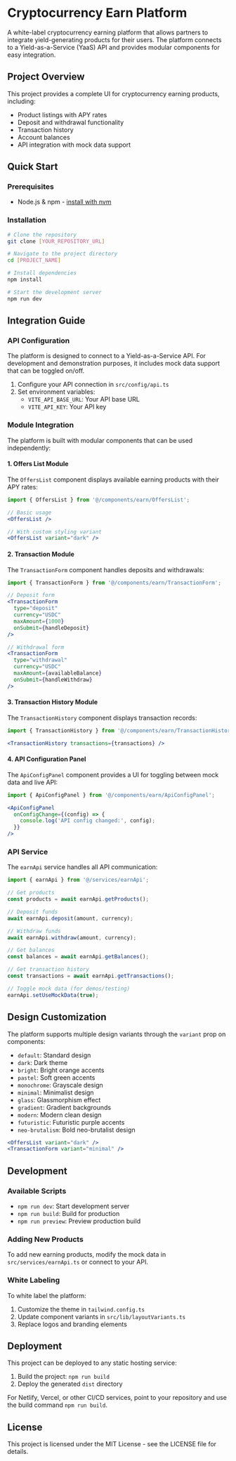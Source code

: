 
# Cryptocurrency Earn Platform

A white-label cryptocurrency earning platform that allows partners to integrate yield-generating products for their users. The platform connects to a Yield-as-a-Service (YaaS) API and provides modular components for easy integration.

## Project Overview

This project provides a complete UI for cryptocurrency earning products, including:

- Product listings with APY rates
- Deposit and withdrawal functionality
- Transaction history
- Account balances
- API integration with mock data support

## Quick Start

### Prerequisites

- Node.js & npm - [install with nvm](https://github.com/nvm-sh/nvm#installing-and-updating)

### Installation

```sh
# Clone the repository
git clone [YOUR_REPOSITORY_URL]

# Navigate to the project directory
cd [PROJECT_NAME]

# Install dependencies
npm install

# Start the development server
npm run dev
```

## Integration Guide

### API Configuration

The platform is designed to connect to a Yield-as-a-Service API. For development and demonstration purposes, it includes mock data support that can be toggled on/off.

1. Configure your API connection in `src/config/api.ts`
2. Set environment variables:
   - `VITE_API_BASE_URL`: Your API base URL
   - `VITE_API_KEY`: Your API key

### Module Integration

The platform is built with modular components that can be used independently:

#### 1. Offers List Module

The `OffersList` component displays available earning products with their APY rates:

```jsx
import { OffersList } from '@/components/earn/OffersList';

// Basic usage
<OffersList />

// With custom styling variant
<OffersList variant="dark" />
```

#### 2. Transaction Module

The `TransactionForm` component handles deposits and withdrawals:

```jsx
import { TransactionForm } from '@/components/earn/TransactionForm';

// Deposit form
<TransactionForm
  type="deposit"
  currency="USDC"
  maxAmount={1000}
  onSubmit={handleDeposit}
/>

// Withdrawal form
<TransactionForm
  type="withdrawal"
  currency="USDC"
  maxAmount={availableBalance}
  onSubmit={handleWithdraw}
/>
```

#### 3. Transaction History Module

The `TransactionHistory` component displays transaction records:

```jsx
import { TransactionHistory } from '@/components/earn/TransactionHistory';

<TransactionHistory transactions={transactions} />
```

#### 4. API Configuration Panel

The `ApiConfigPanel` component provides a UI for toggling between mock data and live API:

```jsx
import { ApiConfigPanel } from '@/components/earn/ApiConfigPanel';

<ApiConfigPanel 
  onConfigChange={(config) => {
    console.log('API config changed:', config);
  }} 
/>
```

### API Service

The `earnApi` service handles all API communication:

```typescript
import { earnApi } from '@/services/earnApi';

// Get products
const products = await earnApi.getProducts();

// Deposit funds
await earnApi.deposit(amount, currency);

// Withdraw funds
await earnApi.withdraw(amount, currency);

// Get balances
const balances = await earnApi.getBalances();

// Get transaction history
const transactions = await earnApi.getTransactions();

// Toggle mock data (for demos/testing)
earnApi.setUseMockData(true);
```

## Design Customization

The platform supports multiple design variants through the `variant` prop on components:

- `default`: Standard design
- `dark`: Dark theme
- `bright`: Bright orange accents
- `pastel`: Soft green accents
- `monochrome`: Grayscale design
- `minimal`: Minimalist design
- `glass`: Glassmorphism effect
- `gradient`: Gradient backgrounds
- `modern`: Modern clean design
- `futuristic`: Futuristic purple accents
- `neo-brutalism`: Bold neo-brutalist design

```jsx
<OffersList variant="dark" />
<TransactionForm variant="minimal" />
```

## Development

### Available Scripts

- `npm run dev`: Start development server
- `npm run build`: Build for production
- `npm run preview`: Preview production build

### Adding New Products

To add new earning products, modify the mock data in `src/services/earnApi.ts` or connect to your API.

### White Labeling

To white label the platform:

1. Customize the theme in `tailwind.config.ts`
2. Update component variants in `src/lib/layoutVariants.ts`
3. Replace logos and branding elements

## Deployment

This project can be deployed to any static hosting service:

1. Build the project: `npm run build`
2. Deploy the generated `dist` directory

For Netlify, Vercel, or other CI/CD services, point to your repository and use the build command `npm run build`.

## License

This project is licensed under the MIT License - see the LICENSE file for details.
